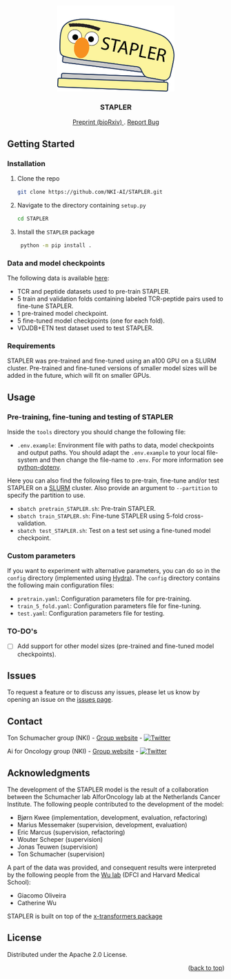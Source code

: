 <div id="top"></div>


<!-- PROJECT LOGO -->
<br />
<div align="center">
  <a href="https://github.com/NKI-AI/STAPLER">
    <img src="STAPLER_logo.png" alt="Logo" height="200">
  </a>

<h3 align="center">STAPLER</h3>
    

  <p align="center">
    <a href="https://www.biorxiv.org/content/10.1101/2023.04.25.538237v1" onclick="window.open('#','_blank');window.open(this.href,'_self');"> Preprint (bioRxiv) </a>
    .
    <a href="https://github.com/NKI-AI/STAPLER/issues" onclick="window.open('#','_blank');window.open(this.href,'_self');">Report Bug</a>
  </p>
</div>



<!-- GETTING STARTED -->
## Getting Started

### Installation

1. Clone the repo
   ```sh
   git clone https://github.com/NKI-AI/STAPLER.git
   ```
2. Navigate to the directory containing `setup.py` 
    ```sh
    cd STAPLER
    ```
3. Install the `STAPLER` package
   ```sh
    python -m pip install .
   ```
### Data and model checkpoints

The following data is available <a href="https://files.aiforoncology.nl/stapler/" target="_blank">here</a>:
* TCR and peptide datasets used to pre-train STAPLER.
* 5 train and validation folds containing labeled TCR-peptide pairs used to fine-tune STAPLER.
* 1 pre-trained model checkpoint.
* 5 fine-tuned model checkpoints (one for each fold).
* VDJDB+ETN test dataset used to test STAPLER.

### Requirements
STAPLER was pre-trained and fine-tuned using an a100 GPU on a SLURM cluster. 
Pre-trained and fine-tuned versions of smaller model sizes will be added in the future, which will fit on smaller GPUs.

<!-- USAGE EXAMPLES -->
## Usage

### Pre-training, fine-tuning and testing of STAPLER

Inside the `tools` directory you should change the following file:
* `.env.example`: Environment file with paths to data, model checkpoints and output paths. You should adapt the `.env.example` to your local file-system and then change the file-name to `.env`. For more information see <a href="https://github.com/theskumar/python-dotenv" target="_blank">python-dotenv</a>.

Here you can also find the following files to pre-train, fine-tune and/or test STAPLER on a <a href="https://slurm.schedmd.com" target="_blank">SLURM</a> cluster.  Also provide an argument to `--partition` to specify the partition to use. 
* `sbatch pretrain_STAPLER.sh`: Pre-train STAPLER.
* `sbatch train_STAPLER.sh`: Fine-tune STAPLER using 5-fold cross-validation.
* `sbatch test_STAPLER.sh`: Test on a test set using a fine-tuned model checkpoint. 


### Custom parameters
If you want to experiment with alternative parameters, 
you can do so in the `config` directory (implemented using <a href="https://hydra.cc/docs/intro/" target="_blank">Hydra</a>). 
The `config` directory contains the following main configuration files:
* `pretrain.yaml`: Configuration parameters file for pre-training.
* `train_5_fold.yaml`: Configuration parameters file for fine-tuning.
* `test.yaml`: Configuration parameters file for testing.


### TO-DO's

- [ ] Add support for other model sizes (pre-trained and fine-tuned model checkpoints).

## Issues
To request a feature or to discuss any issues, please let us know by opening an issue on the <a href="https://github.com/NKI-AI/STAPLER/issues" target="_blank">issues page</a>.

<!-- CONTACT -->
## Contact

Ton Schumacher group (NKI) - <a href="https://www.nki.nl/research/research-groups/ton-schumacher/" target="_blank">Group website</a> - [![Twitter][twitter-shield_lab]][twitter-url_lab]

Ai for Oncology group (NKI) - <a href="https://www.aiforoncology.nl" target="_blank">Group website</a> - [![Twitter][twitter-shield_ailab]][twitter-url_ailab]


<!-- ACKNOWLEDGMENTS -->

## Acknowledgments

The development of the STAPLER model is the result of a collaboration between the Schumacher lab AIforOncology lab at the Netherlands Cancer Institute. The following people contributed to the development of the model:
* Bjørn Kwee (implementation, development, evaluation, refactoring)
* Marius Messemaker (supervision, development, evaluation)
* Eric Marcus (supervision, refactoring)
* Wouter Scheper (supervision)
* Jonas Teuwen (supervision)
* Ton Schumacher (supervision)

A part of the data was provided, and consequent results were interpreted by the following people from the <a href="https://wulab.dfci.harvard.edu" target="_blank">Wu lab</a>  (DFCI and Harvard Medical School): 
* Giacomo Oliveira
* Catherine Wu

STAPLER is built on top of the <a href="https://github.com/lucidrains/x-transformers" target="_blank">x-transformers package</a>


<!-- LICENSE -->
## License

Distributed under the Apache 2.0 License. 


<p align="right">(<a href="#top">back to top</a>)</p>

[twitter-shield_lab]: https://img.shields.io/twitter/follow/Schumacher_lab?
[twitter-url_lab]:  https://twitter.com/intent/follow?screen_name=Schumacher_lab
[twitter-shield_ailab]: https://img.shields.io/twitter/follow/AI4Oncology?
[twitter-url_ailab]:  https://twitter.com/intent/follow?screen_name=AI4Oncology




